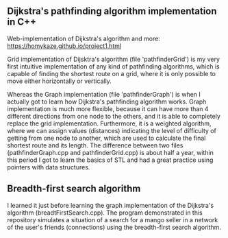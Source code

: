 ## Dijkstra's pathfinding algorithm implementation in C++
Web-implementation of Dijkstra's algorithm and more: https://homykaze.github.io/project1.html

Grid implementation of Dijsktra's algorithm (file 'pathfinderGrid') is my very first intuitive implementation of any kind of pathfinding algorithms, which is capable of finding the shortest route on a grid, where it is only possible to move either horizontally or vertically.
<br>

Whereas the Graph implementation (file 'pathfinderGraph') is when I actually got to learn how Dijkstra's pathfinding algorithm works. Graph implementation is much more flexible, because it can have more than 4 different directions from one node to the others, and it is able to completely replace the grid implementation. Furthermore, it is a weighted algorithm, where we can assign values (distances) indicating the level of difficulty of getting from one node to another, which are used to calculate the final shortest route and its length. The difference between two files (pathfinderGraph.cpp and pathfinderGrid.cpp) is about half a year, within this period I got to learn the basics of STL and had a great practice using pointers with data structures.

## Breadth-first search algorithm
I learned it just before learning the graph implementation of the Dijkstra's algorithm (breadtFirstSearch.cpp). The program demonstrated in this repository simulates a situation of a search for a mango seller in a network of the user's friends (connections) using the breadth-first search algorithm.
